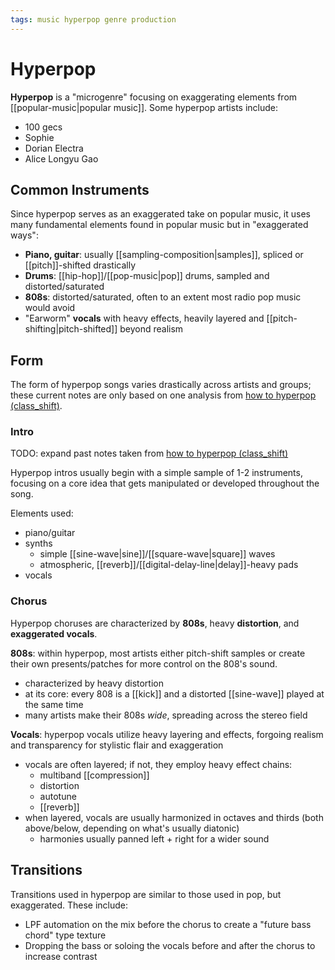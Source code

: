 ```yaml
---
tags: music hyperpop genre production
---
```


# Hyperpop

**Hyperpop** is a "microgenre" focusing on exaggerating elements from [[popular-music|popular music]]. Some hyperpop artists include:

- 100 gecs
- Sophie
- Dorian Electra
- Alice Longyu Gao

## Common Instruments

Since hyperpop serves as an exaggerated take on popular music, it uses many fundamental elements found in popular music but in "exaggerated ways":

- **Piano, guitar**: usually [[sampling-composition|samples]], spliced or [[pitch]]-shifted drastically
- **Drums**: [[hip-hop]]/[[pop-music|pop]] drums, sampled and distorted/saturated
- **808s**: distorted/saturated, often to an extent most radio pop music would avoid
- "Earworm" **vocals** with heavy effects, heavily layered and [[pitch-shifting|pitch-shifted]] beyond realism

## Form

The form of hyperpop songs varies drastically across artists and groups; these current notes are only based on one analysis from [how to hyperpop (class_shift)](https://www.youtube.com/watch?v=94l5jJ200rU).

### Intro

TODO: expand past notes taken from [how to hyperpop (class_shift)](https://www.youtube.com/watch?v=94l5jJ200rU)

Hyperpop intros usually begin with a simple sample of 1-2 instruments, focusing on a core idea that gets manipulated or developed throughout the song.

Elements used:

- piano/guitar
- synths
  - simple [[sine-wave|sine]]/[[square-wave|square]] waves
  - atmospheric, [[reverb]]/[[digital-delay-line|delay]]-heavy pads
- vocals

### Chorus

Hyperpop choruses are characterized by **808s**, heavy **distortion**, and **exaggerated vocals**.

**808s**: within hyperpop, most artists either pitch-shift samples or create their own presents/patches for more control on the 808's sound.

- characterized by heavy distortion
- at its core: every 808 is a [[kick]] and a distorted [[sine-wave]] played at the same time
- many artists make their 808s _wide_, spreading across the stereo field

**Vocals**: hyperpop vocals utilize heavy layering and effects, forgoing realism and transparency for stylistic flair and exaggeration

- vocals are often layered; if not, they employ heavy effect chains:
  - multiband [[compression]]
  - distortion
  - autotune
  - [[reverb]]
- when layered, vocals are usually harmonized in octaves and thirds (both above/below, depending on what's usually diatonic)
  - harmonies usually panned left + right for a wider sound

## Transitions

Transitions used in hyperpop are similar to those used in pop, but exaggerated. These include:

- LPF automation on the mix before the chorus to create a "future bass chord" type texture
- Dropping the bass or soloing the vocals before and after the chorus to increase contrast
